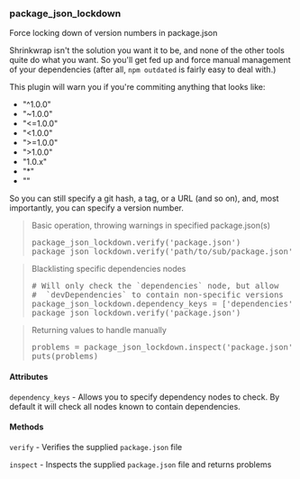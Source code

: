 

### package_json_lockdown

Force locking down of version numbers in package.json

Shrinkwrap isn't the solution you want it to be, and none of the other tools
quite do what you want. So you'll get fed up and force manual management of
your dependencies (after all, `npm outdated` is fairly easy to deal with.)

This plugin will warn you if you're commiting anything that looks like:

 - "^1.0.0"
 - "~1.0.0"
 - "<=1.0.0"
 - "<1.0.0"
 - ">=1.0.0"
 - ">1.0.0"
 - "1.0.x"
 - "*"
 - ""

So you can still specify a git hash, a tag, or a URL (and so on), and, most
importantly, you can specify a version number.

<blockquote>Basic operation, throwing warnings in specified package.json(s)
  <pre>
package_json_lockdown.verify('package.json')
package_json_lockdown.verify('path/to/sub/package.json')</pre>
</blockquote>

<blockquote>Blacklisting specific dependencies nodes
  <pre>
# Will only check the `dependencies` node, but allow
#  `devDependencies` to contain non-specific versions
package_json_lockdown.dependency_keys = ['dependencies']
package_json_lockdown.verify('package.json')</pre>
</blockquote>

<blockquote>Returning values to handle manually
  <pre>
problems = package_json_lockdown.inspect('package.json')
puts(problems)</pre>
</blockquote>



#### Attributes

`dependency_keys` - Allows you to specify dependency nodes to check. By default it will check
all nodes known to contain dependencies.




#### Methods

`verify` - Verifies the supplied `package.json` file

`inspect` - Inspects the supplied `package.json` file and returns problems




